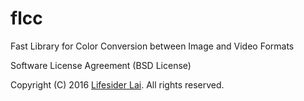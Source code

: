 # flcc
Fast Library for Color Conversion between Image and Video Formats

Software License Agreement (BSD License)

Copyright (C) 2016 [Lifesider Lai](lifesider@qq.com). All rights reserved.

